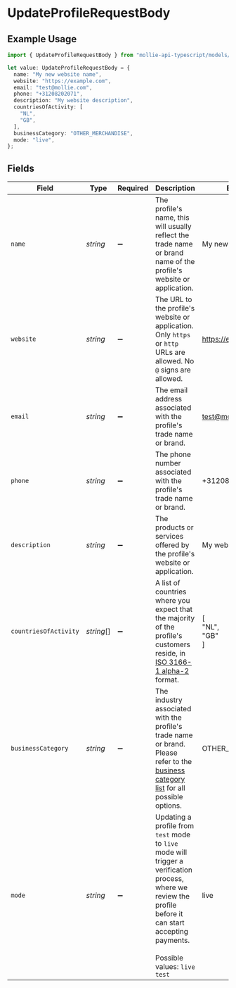 # UpdateProfileRequestBody

## Example Usage

```typescript
import { UpdateProfileRequestBody } from "mollie-api-typescript/models/operations";

let value: UpdateProfileRequestBody = {
  name: "My new website name",
  website: "https://example.com",
  email: "test@mollie.com",
  phone: "+31208202071",
  description: "My website description",
  countriesOfActivity: [
    "NL",
    "GB",
  ],
  businessCategory: "OTHER_MERCHANDISE",
  mode: "live",
};
```

## Fields

| Field                                                                                                                                                                                       | Type                                                                                                                                                                                        | Required                                                                                                                                                                                    | Description                                                                                                                                                                                 | Example                                                                                                                                                                                     |
| ------------------------------------------------------------------------------------------------------------------------------------------------------------------------------------------- | ------------------------------------------------------------------------------------------------------------------------------------------------------------------------------------------- | ------------------------------------------------------------------------------------------------------------------------------------------------------------------------------------------- | ------------------------------------------------------------------------------------------------------------------------------------------------------------------------------------------- | ------------------------------------------------------------------------------------------------------------------------------------------------------------------------------------------- |
| `name`                                                                                                                                                                                      | *string*                                                                                                                                                                                    | :heavy_minus_sign:                                                                                                                                                                          | The profile's name, this will usually reflect the trade name or brand name of the profile's website or application.                                                                         | My new website name                                                                                                                                                                         |
| `website`                                                                                                                                                                                   | *string*                                                                                                                                                                                    | :heavy_minus_sign:                                                                                                                                                                          | The URL to the profile's website or application. Only `https` or `http` URLs are allowed. No `@` signs are allowed.                                                                         | https://example.com                                                                                                                                                                         |
| `email`                                                                                                                                                                                     | *string*                                                                                                                                                                                    | :heavy_minus_sign:                                                                                                                                                                          | The email address associated with the profile's trade name or brand.                                                                                                                        | test@mollie.com                                                                                                                                                                             |
| `phone`                                                                                                                                                                                     | *string*                                                                                                                                                                                    | :heavy_minus_sign:                                                                                                                                                                          | The phone number associated with the profile's trade name or brand.                                                                                                                         | +31208202071                                                                                                                                                                                |
| `description`                                                                                                                                                                               | *string*                                                                                                                                                                                    | :heavy_minus_sign:                                                                                                                                                                          | The products or services offered by the profile's website or application.                                                                                                                   | My website description                                                                                                                                                                      |
| `countriesOfActivity`                                                                                                                                                                       | *string*[]                                                                                                                                                                                  | :heavy_minus_sign:                                                                                                                                                                          | A list of countries where you expect that the majority of the profile's customers reside, in [ISO 3166-1 alpha-2](https://en.wikipedia.org/wiki/ISO_3166-1_alpha-2) format.                 | [<br/>"NL",<br/>"GB"<br/>]                                                                                                                                                                  |
| `businessCategory`                                                                                                                                                                          | *string*                                                                                                                                                                                    | :heavy_minus_sign:                                                                                                                                                                          | The industry associated with the profile's trade name or brand. Please refer to the [business category list](common-data-types) for all possible options.                                   | OTHER_MERCHANDISE                                                                                                                                                                           |
| `mode`                                                                                                                                                                                      | *string*                                                                                                                                                                                    | :heavy_minus_sign:                                                                                                                                                                          | Updating a profile from `test` mode to `live` mode will trigger a verification process, where we review the profile before it can start accepting payments.<br/><br/>Possible values: `live` `test` | live                                                                                                                                                                                        |